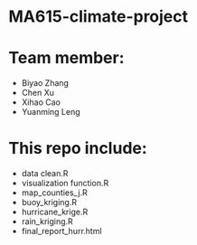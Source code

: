# MA615-climate-project

# Team member:

- Biyao Zhang
- Chen Xu
- Xihao Cao
- Yuanming Leng

# This repo include:

- data clean.R
- visualization function.R
- map_counties_j.R
- buoy_kriging.R
- hurricane_krige.R
- rain_kriging.R
- final_report_hurr.html
